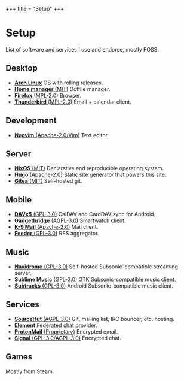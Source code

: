+++
title = "Setup"
+++

# Setup

List of software and services I use and endorse, mostly FOSS.

## Desktop

- [**Arch Linux**](https://archlinux.org/) OS with rolling releases.
- [**Home manager** (MIT)](https://github.com/nix-community/home-manager) Dotfile manager.
- [**Firefox** (MPL-2.0)](https://www.mozilla.org/firefox) Browser.
- [**Thunderbird** (MPL-2.0)](https://www.thunderbird.net) Email + calendar client.

## Development

- [**Neovim** (Apache-2.0/Vim)](https://neovim.io/) Text editor.

## Server

- [**NixOS** (MIT)](https://nixos.org/) Declarative and reproducible operating system.
- [**Hugo** (Apache-2.0)](https://gohugo.io/) Static site generator that powers this site.
- [**Gitea** (MIT)](https://gitea.io/) Self-hosted git.

## Mobile

- [**DAVx5** (GPL-3.0)](https://www.davx5.com/) CalDAV and CardDAV sync for Android.
- [**Gadgetbridge** (AGPL-3.0)](https://gadgetbridge.org/) Smartwatch client.
- [**K-9 Mail** (Apache-2.0)](https://k9mail.app/) Mail client.
- [**Feeder** (GPL-3.0)](https://f-droid.org/packages/com.nononsenseapps.feeder/) RSS aggregator.

## Music

- [**Navidrome** (GPL-3.0)](https://navidrome.com) Self-hosted Subsonic-compatible streaming server.
- [**Sublime Music** (GPL-3.0)](https://sublimemusic.app) GTK Subsonic-compatible music client.
- [**Subtracks** (GPL-3.0)](https://github.com/austinried/subtracks) Android Subsonic-compatible music client.

## Services

- [**SourceHut** (AGPL-3.0)](https://sourcehut.org) Git, mailing list, IRC bouncer, etc. hosting.
- [**Element**](https://element.io/) Federated chat provider.
- [**ProtonMail** (Proprietary)](https://protonmail.com/) Encrypted email.
- [**Signal** (GPL-3.0/AGPL-3.0)](https://signal.org/) Encrypted chat.

## Games

Mostly from Steam.
